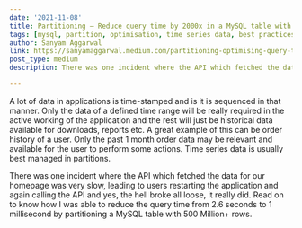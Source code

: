 ```yaml
---
date: '2021-11-08'
title: Partitioning — Reduce query time by 2000x in a MySQL table with 500M+ rows
tags: [mysql, partition, optimisation, time series data, best practices]
author: Sanyam Aggarwal
link: https://sanyamaggarwal.medium.com/partitioning-optimising-query-time-by-2000x-in-a-table-with-500m-rows-80c16100fede
post_type: medium
description: There was one incident where the API which fetched the data for our homepage was very slow, leading to users restarting the application and ....

---
```


A lot of data in applications is time-stamped and is it is sequenced in that manner. Only the data of a defined time range will be really required in the active working of the application and the rest will just be historical data available for downloads, reports etc. A great example of this can be order history of a user. Only the past 1 month order data may be relevant and available for the user to perform some actions. Time series data is usually best managed in partitions. 

There was one incident where the API which fetched the data for our homepage was very slow, leading to users restarting the application and again calling the API and yes, the hell broke all loose, it really did. Read on to know how I was able to reduce the query time from 2.6 seconds to 1 millisecond by partitioning a MySQL table with 500 Million+ rows.